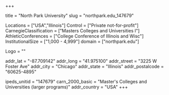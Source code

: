 
+++

title = "North Park University"
slug = "northpark.edu_147679"

Locations = ["USA","Illinois"]
Control = ["Private not-for-profit"]
CarnegieClassification = ["Masters Colleges and Universities I"]
AthleticConferences = ["College Conference of Illinois and Wisc"]
InstitutionalSize = ["1,000 - 4,999"]
domain = ["northpark.edu"]

Logo = ""

addr_lat = "-87.709142"
addr_long = "41.975100"
addr_street = "3225 W Foster Ave"
addr_city = "Chicago"
addr_state = "Illinois"
addr_postalcode = "60625-4895"

ipeds_unitid = "147679"
carn_2000_basic = "Master's Colleges and Universities (larger programs)"
addr_country = "USA"
+++
    
